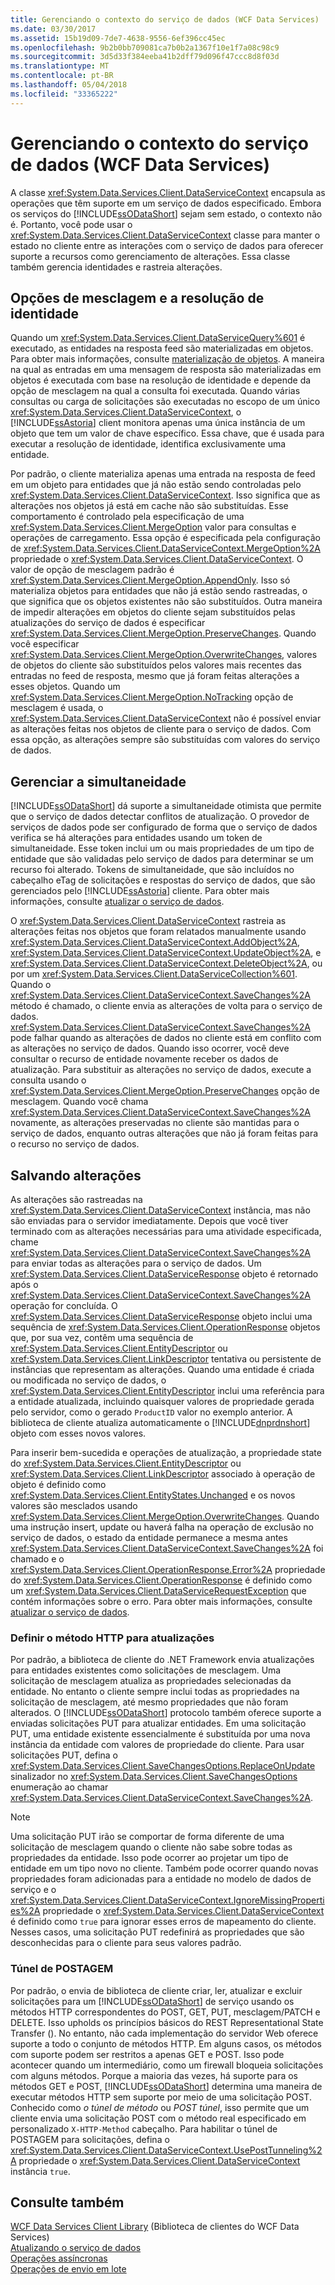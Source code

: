 ```yaml
---
title: Gerenciando o contexto do serviço de dados (WCF Data Services)
ms.date: 03/30/2017
ms.assetid: 15b19d09-7de7-4638-9556-6ef396cc45ec
ms.openlocfilehash: 9b2b0bb709081ca7b0b2a1367f10e1f7a08c98c9
ms.sourcegitcommit: 3d5d33f384eeba41b2dff79d096f47ccc8d8f03d
ms.translationtype: MT
ms.contentlocale: pt-BR
ms.lasthandoff: 05/04/2018
ms.locfileid: "33365222"
---
```

# <a name="managing-the-data-service-context-wcf-data-services"></a>Gerenciando o contexto do serviço de dados (WCF Data Services)
A classe <xref:System.Data.Services.Client.DataServiceContext> encapsula as operações que têm suporte em um serviço de dados especificado. Embora os serviços do [!INCLUDE[ssODataShort](../../../../includes/ssodatashort-md.md)] sejam sem estado, o contexto não é. Portanto, você pode usar o <xref:System.Data.Services.Client.DataServiceContext> classe para manter o estado no cliente entre as interações com o serviço de dados para oferecer suporte a recursos como gerenciamento de alterações. Essa classe também gerencia identidades e rastreia alterações.  
  
## <a name="merge-options-and-identity-resolution"></a>Opções de mesclagem e a resolução de identidade  
 Quando um <xref:System.Data.Services.Client.DataServiceQuery%601> é executado, as entidades na resposta feed são materializadas em objetos. Para obter mais informações, consulte [materialização de objetos](../../../../docs/framework/data/wcf/object-materialization-wcf-data-services.md). A maneira na qual as entradas em uma mensagem de resposta são materializadas em objetos é executada com base na resolução de identidade e depende da opção de mesclagem na qual a consulta foi executada. Quando várias consultas ou carga de solicitações são executadas no escopo de um único <xref:System.Data.Services.Client.DataServiceContext>, o [!INCLUDE[ssAstoria](../../../../includes/ssastoria-md.md)] client monitora apenas uma única instância de um objeto que tem um valor de chave específico. Essa chave, que é usada para executar a resolução de identidade, identifica exclusivamente uma entidade.  
  
 Por padrão, o cliente materializa apenas uma entrada na resposta de feed em um objeto para entidades que já não estão sendo controladas pelo <xref:System.Data.Services.Client.DataServiceContext>. Isso significa que as alterações nos objetos já está em cache não são substituídas. Esse comportamento é controlado pela especificação de uma <xref:System.Data.Services.Client.MergeOption> valor para consultas e operações de carregamento. Essa opção é especificada pela configuração de <xref:System.Data.Services.Client.DataServiceContext.MergeOption%2A> propriedade o <xref:System.Data.Services.Client.DataServiceContext>. O valor de opção de mesclagem padrão é <xref:System.Data.Services.Client.MergeOption.AppendOnly>. Isso só materializa objetos para entidades que não já estão sendo rastreadas, o que significa que os objetos existentes não são substituídos. Outra maneira de impedir alterações em objetos do cliente sejam substituídos pelas atualizações do serviço de dados é especificar <xref:System.Data.Services.Client.MergeOption.PreserveChanges>. Quando você especificar <xref:System.Data.Services.Client.MergeOption.OverwriteChanges>, valores de objetos do cliente são substituídos pelos valores mais recentes das entradas no feed de resposta, mesmo que já foram feitas alterações a esses objetos. Quando um <xref:System.Data.Services.Client.MergeOption.NoTracking> opção de mesclagem é usada, o <xref:System.Data.Services.Client.DataServiceContext> não é possível enviar as alterações feitas nos objetos de cliente para o serviço de dados. Com essa opção, as alterações sempre são substituídas com valores do serviço de dados.  
  
## <a name="managing-concurrency"></a>Gerenciar a simultaneidade  
 [!INCLUDE[ssODataShort](../../../../includes/ssodatashort-md.md)] dá suporte a simultaneidade otimista que permite que o serviço de dados detectar conflitos de atualização. O provedor de serviços de dados pode ser configurado de forma que o serviço de dados verifica se há alterações para entidades usando um token de simultaneidade. Esse token inclui um ou mais propriedades de um tipo de entidade que são validadas pelo serviço de dados para determinar se um recurso foi alterado. Tokens de simultaneidade, que são incluídos no cabeçalho eTag de solicitações e respostas do serviço de dados, que são gerenciados pelo [!INCLUDE[ssAstoria](../../../../includes/ssastoria-md.md)] cliente. Para obter mais informações, consulte [atualizar o serviço de dados](../../../../docs/framework/data/wcf/updating-the-data-service-wcf-data-services.md).  
  
 O <xref:System.Data.Services.Client.DataServiceContext> rastreia as alterações feitas nos objetos que foram relatados manualmente usando <xref:System.Data.Services.Client.DataServiceContext.AddObject%2A>, <xref:System.Data.Services.Client.DataServiceContext.UpdateObject%2A>, e <xref:System.Data.Services.Client.DataServiceContext.DeleteObject%2A>, ou por um <xref:System.Data.Services.Client.DataServiceCollection%601>. Quando o <xref:System.Data.Services.Client.DataServiceContext.SaveChanges%2A> método é chamado, o cliente envia as alterações de volta para o serviço de dados. <xref:System.Data.Services.Client.DataServiceContext.SaveChanges%2A> pode falhar quando as alterações de dados no cliente está em conflito com as alterações no serviço de dados. Quando isso ocorrer, você deve consultar o recurso de entidade novamente receber os dados de atualização. Para substituir as alterações no serviço de dados, execute a consulta usando o <xref:System.Data.Services.Client.MergeOption.PreserveChanges> opção de mesclagem. Quando você chama <xref:System.Data.Services.Client.DataServiceContext.SaveChanges%2A> novamente, as alterações preservadas no cliente são mantidas para o serviço de dados, enquanto outras alterações que não já foram feitas para o recurso no serviço de dados.  
  
## <a name="saving-changes"></a>Salvando alterações  
 As alterações são rastreadas na <xref:System.Data.Services.Client.DataServiceContext> instância, mas não são enviadas para o servidor imediatamente. Depois que você tiver terminado com as alterações necessárias para uma atividade especificada, chame <xref:System.Data.Services.Client.DataServiceContext.SaveChanges%2A> para enviar todas as alterações para o serviço de dados. Um <xref:System.Data.Services.Client.DataServiceResponse> objeto é retornado após o <xref:System.Data.Services.Client.DataServiceContext.SaveChanges%2A> operação for concluída. O <xref:System.Data.Services.Client.DataServiceResponse> objeto inclui uma sequência de <xref:System.Data.Services.Client.OperationResponse> objetos que, por sua vez, contêm uma sequência de <xref:System.Data.Services.Client.EntityDescriptor> ou <xref:System.Data.Services.Client.LinkDescriptor> tentativa ou persistente de instâncias que representam as alterações. Quando uma entidade é criada ou modificada no serviço de dados, o <xref:System.Data.Services.Client.EntityDescriptor> inclui uma referência para a entidade atualizada, incluindo quaisquer valores de propriedade gerada pelo servidor, como o gerado `ProductID` valor no exemplo anterior. A biblioteca de cliente atualiza automaticamente o [!INCLUDE[dnprdnshort](../../../../includes/dnprdnshort-md.md)] objeto com esses novos valores.  
  
 Para inserir bem-sucedida e operações de atualização, a propriedade state do <xref:System.Data.Services.Client.EntityDescriptor> ou <xref:System.Data.Services.Client.LinkDescriptor> associado à operação de objeto é definido como <xref:System.Data.Services.Client.EntityStates.Unchanged> e os novos valores são mesclados usando <xref:System.Data.Services.Client.MergeOption.OverwriteChanges>. Quando uma instrução insert, update ou haverá falha na operação de exclusão no serviço de dados, o estado da entidade permanece a mesma antes <xref:System.Data.Services.Client.DataServiceContext.SaveChanges%2A> foi chamado e o <xref:System.Data.Services.Client.OperationResponse.Error%2A> propriedade do <xref:System.Data.Services.Client.OperationResponse> é definido como um <xref:System.Data.Services.Client.DataServiceRequestException> que contém informações sobre o erro. Para obter mais informações, consulte [atualizar o serviço de dados](../../../../docs/framework/data/wcf/updating-the-data-service-wcf-data-services.md).  
  
### <a name="setting-the-http-method-for-updates"></a>Definir o método HTTP para atualizações  
 Por padrão, a biblioteca de cliente do .NET Framework envia atualizações para entidades existentes como solicitações de mesclagem. Uma solicitação de mesclagem atualiza as propriedades selecionadas da entidade. No entanto o cliente sempre inclui todas as propriedades na solicitação de mesclagem, até mesmo propriedades que não foram alterados. O [!INCLUDE[ssODataShort](../../../../includes/ssodatashort-md.md)] protocolo também oferece suporte a enviadas solicitações PUT para atualizar entidades. Em uma solicitação PUT, uma entidade existente essencialmente é substituída por uma nova instância da entidade com valores de propriedade do cliente. Para usar solicitações PUT, defina o <xref:System.Data.Services.Client.SaveChangesOptions.ReplaceOnUpdate> sinalizador no <xref:System.Data.Services.Client.SaveChangesOptions> enumeração ao chamar <xref:System.Data.Services.Client.DataServiceContext.SaveChanges%2A>.  
  
> [!NOTE]
>  Uma solicitação PUT irão se comportar de forma diferente de uma solicitação de mesclagem quando o cliente não sabe sobre todas as propriedades da entidade. Isso pode ocorrer ao projetar um tipo de entidade em um tipo novo no cliente. Também pode ocorrer quando novas propriedades foram adicionadas para a entidade no modelo de dados de serviço e o <xref:System.Data.Services.Client.DataServiceContext.IgnoreMissingProperties%2A> propriedade o <xref:System.Data.Services.Client.DataServiceContext> é definido como `true` para ignorar esses erros de mapeamento do cliente. Nesses casos, uma solicitação PUT redefinirá as propriedades que são desconhecidas para o cliente para seus valores padrão.  
  
### <a name="post-tunneling"></a>Túnel de POSTAGEM  
 Por padrão, o envia de biblioteca de cliente criar, ler, atualizar e excluir solicitações para um [!INCLUDE[ssODataShort](../../../../includes/ssodatashort-md.md)] de serviço usando os métodos HTTP correspondentes do POST, GET, PUT, mesclagem/PATCH e DELETE. Isso upholds os princípios básicos do REST Representational State Transfer (). No entanto, não cada implementação do servidor Web oferece suporte a todo o conjunto de métodos HTTP. Em alguns casos, os métodos com suporte podem ser restritos a apenas GET e POST. Isso pode acontecer quando um intermediário, como um firewall bloqueia solicitações com alguns métodos. Porque a maioria das vezes, há suporte para os métodos GET e POST, [!INCLUDE[ssODataShort](../../../../includes/ssodatashort-md.md)] determina uma maneira de executar métodos HTTP sem suporte por meio de uma solicitação POST. Conhecido como *o túnel de método* ou *POST túnel*, isso permite que um cliente envia uma solicitação POST com o método real especificado em personalizado `X-HTTP-Method` cabeçalho. Para habilitar o túnel de POSTAGEM para solicitações, defina o <xref:System.Data.Services.Client.DataServiceContext.UsePostTunneling%2A> propriedade o <xref:System.Data.Services.Client.DataServiceContext> instância `true`.  
  
## <a name="see-also"></a>Consulte também  
 [WCF Data Services Client Library](../../../../docs/framework/data/wcf/wcf-data-services-client-library.md) (Biblioteca de clientes do WCF Data Services)  
 [Atualizando o serviço de dados](../../../../docs/framework/data/wcf/updating-the-data-service-wcf-data-services.md)  
 [Operações assíncronas](../../../../docs/framework/data/wcf/asynchronous-operations-wcf-data-services.md)  
 [Operações de envio em lote](../../../../docs/framework/data/wcf/batching-operations-wcf-data-services.md)
